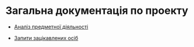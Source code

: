 # Загальна документація по проекту

* [Аналіз предметної діяльності](https://github.com/e-andrew/Industrial_Eden/blob/master/docs/requirements/state-of-the-art.md) 

* [Запити зацікавлених осіб](https://github.com/e-andrew/Industrial_Eden/blob/master/docs/requirements/stakeholders-needs.md) 
